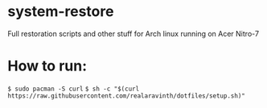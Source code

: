 # system-restore
Full restoration scripts and other stuff for Arch linux running on Acer Nitro-7


# How to run:

`$ sudo pacman -S curl`
`$ sh -c "$(curl https://raw.githubusercontent.com/realaravinth/dotfiles/setup.sh)"`
